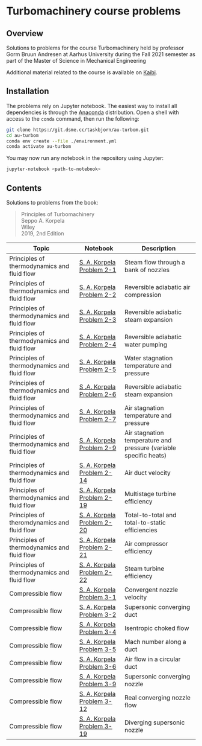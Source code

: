 # Turbomachinery course problems

## Overview

Solutions to problems for the course Turbomachinery held by professor Gorm Bruun Andresen at Aarhus University during the Fall 2021 semester as part of the Master of Science in Mechanical Engineering

Additional material related to the course is available on [Kaibi](https://wiki.dsme.cc/engineering/turbomachinery).

## Installation

The problems rely on Jupyter notebook. The easiest way to install all dependencies is through the [Anaconda](https://www.anaconda.com) distribution. Open a shell with access to the `conda` command, then run the following:

```bash
git clone https://git.dsme.cc/taskbjorn/au-turbom.git
cd au-turbom
conda env create --file ./environment.yml
conda activate au-turbom
```

You may now run any notebook in the repository using Jupyter:

```bash
jupyter-notebook <path-to-notebook>
```

## Contents

Solutions to problems from the book:

> Principles of Turbomachinery  
> Seppo A. Korpela  
> Wiley  
> 2019, 2nd Edition

| Topic | Notebook | Description |
| --- | --- | --- |
| Principles of thermodynamics and fluid flow | [S. A. Korpela Problem 2-1](https://git.dsme.cc/taskbjorn/au-turbom/src/branch/main/01_introduction/korpela_2-01.ipynb) | Steam flow through a bank of nozzles |
| Principles of thermodynamics and fluid flow | [S. A. Korpela Problem 2-2](https://git.dsme.cc/taskbjorn/au-turbom/src/branch/main/01_introduction/korpela_2-02.ipynb) | Reversible adiabatic air compression |
| Principles of thermodynamics and fluid flow | [S. A. Korpela Problem 2-3](https://git.dsme.cc/taskbjorn/au-turbom/src/branch/main/01_introduction/korpela_2-03.ipynb) | Reversible adiabatic steam expansion |
| Principles of thermodynamics and fluid flow | [S. A. Korpela Problem 2-4](https://git.dsme.cc/taskbjorn/au-turbom/src/branch/main/01_introduction/korpela_2-04.ipynb) | Reversible adiabatic water pumping |
| Principles of thermodynamics and fluid flow | [S. A. Korpela Problem 2-5](https://git.dsme.cc/taskbjorn/au-turbom/src/branch/main/01_introduction/korpela_2-05.ipynb) | Water stagnation temperature and pressure |
| Principles of thermodynamics and fluid flow | [S .A. Korpela Problem 2-6](https://git.dsme.cc/taskbjorn/au-turbom/src/branch/main/01_introduction/korpela_2-06.ipynb) | Reversible adiabatic steam expansion |
| Principles of thermodynamics and fluid flow | [S. A. Korpela Problem 2-7](https://git.dsme.cc/taskbjorn/au-turbom/src/branch/main/01_introduction/korpela_2-07.ipynb) | Air stagnation temperature and pressure |
| Principles of thermodynamics and fluid flow | [S. A. Korpela Problem 2-9](https://git.dsme.cc/taskbjorn/au-turbom/src/branch/main/01_introduction/korpela_2-08.ipynb) | Air stagnation temperature and pressure (variable specific heats) |
| Principles of thermodynamics and fluid flow | [S. A. Korpela Problem 2-14](https://git.dsme.cc/taskbjorn/au-turbom/src/branch/main/01_introduction/korpela_2-14.ipynb) | Air duct velocity |
| Principles of thermodynamics and fluid flow | [S. A. Korpela Problem 2-19](https://git.dsme.cc/taskbjorn/au-turbom/src/branch/main/01_introduction/korpela_2-19.ipynb) | Multistage turbine efficiency |
| Principles of theromdynamics and fluid flow | [S. A. Korpela Problem 2-20](https://git.dsme.cc/taskbjorn/au-turbom/src/branch/main/01_introduction/korpela_2-20.ipynb) | Total-to-total and total-to-static efficiencies |
| Principles of thermodynamics and fluid flow | [S. A. Korpela Problem 2-21](https://git.dsme.cc/taskbjorn/au-turbom/src/branch/main/01_introduction/korpela_2-21.ipynb) | Air compressor efficiency |
| Principles of thermodynamics and fluid flow | [S. A. Korpela Problem 2-22](https://git.dsme.cc/taskbjorn/au-turbom/src/branch/main/01_introduction/korpela_2-22.ipynb) | Steam turbine efficiency |
| Compressible flow | [S. A. Korpela Problem 3-1](https://git.dsme.cc/taskbjorn/au-turbom/src/branch/main/02_compressible_flow/korpela_3-01.ipynb) | Convergent nozzle velocity |
| Compressible flow | [S. A. Korpela Problem 3-2](https://git.dsme.cc/taskbjorn/au-turbom/src/branch/main/02_compressible_flow/korpela_3-02.ipynb) | Supersonic converging duct |
| Compressible flow | [S. A. Korpela Problem 3-4](https://git.dsme.cc/taskbjorn/au-turbom/src/branch/main/02_compressible_flow/korpela_3-04.ipynb) | Isentropic choked flow |
| Compressible flow | [S. A. Korpela Problem 3-5](https://git.dsme.cc/taskbjorn/au-turbom/src/branch/main/02_compressible_flow/korpela_3-05.ipynb) | Mach number along a duct |
| Compressible flow | [S. A. Korpela Problem 3-6](https://git.dsme.cc/taskbjorn/au-turbom/src/branch/main/02_compressible_flow/korpela_3-06.ipynb) | Air flow in a circular duct |
| Compressible flow | [S. A. Korpela Problem 3-9](https://git.dsme.cc/taskbjorn/au-turbom/src/branch/main/02_compressible_flow/korpela_3-09.ipynb) | Supersonic converging nozzle |
| Compressible flow | [S. A. Korpela Problem 3-12](https://git.dsme.cc/taskbjorn/au-turbom/src/branch/main/02_compressible_flow/korpela_3-12.ipynb) | Real converging nozzle flow |
| Compressible flow | [S. A. Korpela Problem 3-19](https://git.dsme.cc/taskbjorn/au-turbom/src/branch/main/02_compressible_flow/korpela_3-19.ipynb) | Diverging supersonic nozzle |
